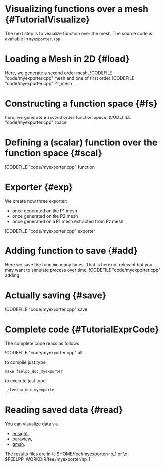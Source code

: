 Visualizing functions over a mesh {#TutorialVisualize}
======================================



The next step is to visualize function over the mesh. The source code is
available in `myexporter.cpp.`

# Loading a Mesh in 2D {#load}

Here, we generate a second order mesh,
!CODEFILE "code/myexporter.cpp" mesh
and one of first order.
!CODEFILE "code/myexporter.cpp" P1_mesh


# Constructing a function space {#fs}

here, we generate a second order function space,
!CODEFILE "code/myexporter.cpp" space

# Defining a (scalar) function over the function space {#scal}

!CODEFILE "code/myexporter.cpp" function

# Exporter {#exp}

We create now three exporter:
- once generated on the P1 mesh
- once generated on the P2 mesh
- once generated on a P1 mesh extracted from P2 mesh

!CODEFILE "code/myexporter.cpp" exporter

# Adding function to save {#add}

Here we save the function many times.
That is here not relevant but you may want to simulate process over time.
!CODEFILE "code/myexporter.cpp" adding

# Actually saving {#save}

!CODEFILE "code/myexporter.cpp" save


#  Complete code {#TutorialExprCode}

The complete code reads as follows

!CODEFILE "code/myexporter.cpp" all

to compile just type
```cpp
make feelpp_doc_myexporter
```
to execute just type
```cpp
./feelpp_doc_myexporter
```


# Reading saved data {#read}

You can visualize data via
- [ensight](https://www.ceisoftware.com/),
- [paraview](www.paraview.org/),
- [gmsh](http://geuz.org/gmsh).

The results files are in \c $HOME/feel/myexporter/np_1 or \c $FEELPP_WORKDIR/feel/myexporter/np_1

